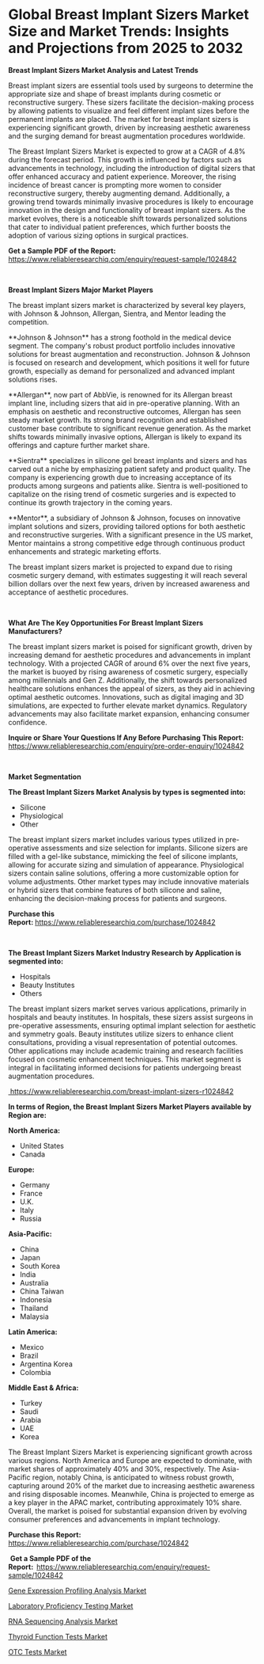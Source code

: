 <p><h1>Global Breast Implant Sizers Market Size and Market Trends: Insights and Projections from 2025 to 2032</h1></p><p><strong>Breast Implant Sizers Market Analysis and Latest Trends</strong></p>
<p><p>Breast implant sizers are essential tools used by surgeons to determine the appropriate size and shape of breast implants during cosmetic or reconstructive surgery. These sizers facilitate the decision-making process by allowing patients to visualize and feel different implant sizes before the permanent implants are placed. The market for breast implant sizers is experiencing significant growth, driven by increasing aesthetic awareness and the surging demand for breast augmentation procedures worldwide.</p><p>The Breast Implant Sizers Market is expected to grow at a CAGR of 4.8% during the forecast period. This growth is influenced by factors such as advancements in technology, including the introduction of digital sizers that offer enhanced accuracy and patient experience. Moreover, the rising incidence of breast cancer is prompting more women to consider reconstructive surgery, thereby augmenting demand. Additionally, a growing trend towards minimally invasive procedures is likely to encourage innovation in the design and functionality of breast implant sizers. As the market evolves, there is a noticeable shift towards personalized solutions that cater to individual patient preferences, which further boosts the adoption of various sizing options in surgical practices.</p></p>
<p><strong>Get a Sample PDF of the Report:&nbsp;</strong> <a href="https://www.reliableresearchiq.com/enquiry/request-sample/1024842?utm_campaign=973&utm_medium=2&utm_source=Github&utm_content=ia&utm_term=05032025&utm_id=breast-implant-sizers">https://www.reliableresearchiq.com/enquiry/request-sample/1024842</a></p>
<p>&nbsp;</p>
<p><strong>Breast Implant Sizers Major Market Players</strong></p>
<p><p>The breast implant sizers market is characterized by several key players, with Johnson & Johnson, Allergan, Sientra, and Mentor leading the competition. </p><p>**Johnson & Johnson** has a strong foothold in the medical device segment. The company's robust product portfolio includes innovative solutions for breast augmentation and reconstruction. Johnson & Johnson is focused on research and development, which positions it well for future growth, especially as demand for personalized and advanced implant solutions rises.</p><p>**Allergan**, now part of AbbVie, is renowned for its Allergan breast implant line, including sizers that aid in pre-operative planning. With an emphasis on aesthetic and reconstructive outcomes, Allergan has seen steady market growth. Its strong brand recognition and established customer base contribute to significant revenue generation. As the market shifts towards minimally invasive options, Allergan is likely to expand its offerings and capture further market share.</p><p>**Sientra** specializes in silicone gel breast implants and sizers and has carved out a niche by emphasizing patient safety and product quality. The company is experiencing growth due to increasing acceptance of its products among surgeons and patients alike. Sientra is well-positioned to capitalize on the rising trend of cosmetic surgeries and is expected to continue its growth trajectory in the coming years.</p><p>**Mentor**, a subsidiary of Johnson & Johnson, focuses on innovative implant solutions and sizers, providing tailored options for both aesthetic and reconstructive surgeries. With a significant presence in the US market, Mentor maintains a strong competitive edge through continuous product enhancements and strategic marketing efforts.</p><p>The breast implant sizers market is projected to expand due to rising cosmetic surgery demand, with estimates suggesting it will reach several billion dollars over the next few years, driven by increased awareness and acceptance of aesthetic procedures.</p></p>
<p>&nbsp;</p>
<p><strong>What Are The Key Opportunities For Breast Implant Sizers Manufacturers?</strong></p>
<p><p>The breast implant sizers market is poised for significant growth, driven by increasing demand for aesthetic procedures and advancements in implant technology. With a projected CAGR of around 6% over the next five years, the market is buoyed by rising awareness of cosmetic surgery, especially among millennials and Gen Z. Additionally, the shift towards personalized healthcare solutions enhances the appeal of sizers, as they aid in achieving optimal aesthetic outcomes. Innovations, such as digital imaging and 3D simulations, are expected to further elevate market dynamics. Regulatory advancements may also facilitate market expansion, enhancing consumer confidence.</p></p>
<p><strong>Inquire or Share Your Questions If Any Before Purchasing This Report:</strong> <a href="https://www.reliableresearchiq.com/enquiry/pre-order-enquiry/1024842?utm_campaign=973&utm_medium=2&utm_source=Github&utm_content=ia&utm_term=05032025&utm_id=breast-implant-sizers">https://www.reliableresearchiq.com/enquiry/pre-order-enquiry/1024842</a></p>
<p>&nbsp;</p>
<p><strong>Market Segmentation</strong></p>
<p><strong>The Breast Implant Sizers Market Analysis by types is segmented into:</strong></p>
<p><ul><li>Silicone</li><li>Physiological</li><li>Other</li></ul></p>
<p><p>The breast implant sizers market includes various types utilized in pre-operative assessments and size selection for implants. Silicone sizers are filled with a gel-like substance, mimicking the feel of silicone implants, allowing for accurate sizing and simulation of appearance. Physiological sizers contain saline solutions, offering a more customizable option for volume adjustments. Other market types may include innovative materials or hybrid sizers that combine features of both silicone and saline, enhancing the decision-making process for patients and surgeons.</p></p>
<p><strong>Purchase this Report:&nbsp;</strong><a href="https://www.reliableresearchiq.com/purchase/1024842?utm_campaign=973&utm_medium=2&utm_source=Github&utm_content=ia&utm_term=05032025&utm_id=breast-implant-sizers">https://www.reliableresearchiq.com/purchase/1024842</a></p>
<p>&nbsp;</p>
<p><strong>The Breast Implant Sizers Market Industry Research by Application is segmented into:</strong></p>
<p><ul><li>Hospitals</li><li>Beauty Institutes</li><li>Others</li></ul></p>
<p><p>The breast implant sizers market serves various applications, primarily in hospitals and beauty institutes. In hospitals, these sizers assist surgeons in pre-operative assessments, ensuring optimal implant selection for aesthetic and symmetry goals. Beauty institutes utilize sizers to enhance client consultations, providing a visual representation of potential outcomes. Other applications may include academic training and research facilities focused on cosmetic enhancement techniques. This market segment is integral in facilitating informed decisions for patients undergoing breast augmentation procedures.</p></p>
<p><a href="https://www.reliableresearchiq.com/breast-implant-sizers-r1024842?utm_campaign=973&utm_medium=2&utm_source=Github&utm_content=ia&utm_term=05032025&utm_id=breast-implant-sizers">&nbsp;https://www.reliableresearchiq.com/breast-implant-sizers-r1024842</a></p>
<p><strong>In terms of Region, the Breast Implant Sizers Market Players available by Region are:</strong></p>
<p>
    <p> <strong> North America: </strong>
        <ul>
            <li>United States</li>
            <li>Canada</li>
        </ul>
        </p> 
    <p> <strong> Europe: </strong>
        <ul>
            <li>Germany</li>
            <li>France</li>
            <li>U.K.</li>
            <li>Italy</li>
            <li>Russia</li>
        </ul>
        </p> 
    <p> <strong> Asia-Pacific: </strong>
        <ul>
            <li>China</li>
            <li>Japan</li>
            <li>South Korea</li>
            <li>India</li>
            <li>Australia</li>
            <li>China Taiwan</li>
            <li>Indonesia</li>
            <li>Thailand</li>
            <li>Malaysia</li>
        </ul>
        </p> 
    <p> <strong> Latin America: </strong>
        <ul>
            <li>Mexico</li>
            <li>Brazil</li>
            <li>Argentina Korea</li>
            <li>Colombia</li>
        </ul>
        </p> 
    <p> <strong> Middle East & Africa: </strong>
        <ul>
            <li>Turkey</li>
            <li>Saudi</li>
            <li>Arabia</li>
            <li>UAE</li>
            <li>Korea</li>
        </ul>
    </p>
    </p>
<p><p>The Breast Implant Sizers Market is experiencing significant growth across various regions. North America and Europe are expected to dominate, with market shares of approximately 40% and 30%, respectively. The Asia-Pacific region, notably China, is anticipated to witness robust growth, capturing around 20% of the market due to increasing aesthetic awareness and rising disposable incomes. Meanwhile, China is projected to emerge as a key player in the APAC market, contributing approximately 10% share. Overall, the market is poised for substantial expansion driven by evolving consumer preferences and advancements in implant technology.</p></p>
<p><strong>Purchase this Report: </strong><a href="https://www.reliableresearchiq.com/purchase/1024842?utm_campaign=973&utm_medium=2&utm_source=Github&utm_content=ia&utm_term=05032025&utm_id=breast-implant-sizers">https://www.reliableresearchiq.com/purchase/1024842</a></p>
<p>&nbsp;<strong>Get a Sample PDF of the Report:&nbsp;&nbsp;</strong><a href="https://www.reliableresearchiq.com/enquiry/request-sample/1024842?utm_campaign=973&utm_medium=2&utm_source=Github&utm_content=ia&utm_term=05032025&utm_id=breast-implant-sizers">https://www.reliableresearchiq.com/enquiry/request-sample/1024842</a></p>
<p><strong></strong></p>
<p><p><a href="https://github.com/noppbebawy/Market-Research-Report-List-1/blob/main/gene-expression-profiling-analysis-market.md?utm_campaign=973&utm_medium=2&utm_source=Github&utm_content=ia&utm_term=05032025&utm_id=breast-implant-sizers">Gene Expression Profiling Analysis Market</a></p><p><a href="https://github.com/oshodikurc/Market-Research-Report-List-1/blob/main/laboratory-proficiency-testing-market.md?utm_campaign=973&utm_medium=2&utm_source=Github&utm_content=ia&utm_term=05032025&utm_id=breast-implant-sizers">Laboratory Proficiency Testing Market</a></p><p><a href="https://github.com/efialiurca/Market-Research-Report-List-1/blob/main/rna-sequencing-analysis-market.md?utm_campaign=973&utm_medium=2&utm_source=Github&utm_content=ia&utm_term=05032025&utm_id=breast-implant-sizers">RNA Sequencing Analysis Market</a></p><p><a href="https://github.com/aslinalirey9/Market-Research-Report-List-1/blob/main/thyroid-function-tests-market.md?utm_campaign=973&utm_medium=2&utm_source=Github&utm_content=ia&utm_term=05032025&utm_id=breast-implant-sizers">Thyroid Function Tests Market</a></p><p><a href="https://github.com/ajegiobitsa/Market-Research-Report-List-1/blob/main/otc-tests-market.md?utm_campaign=973&utm_medium=2&utm_source=Github&utm_content=ia&utm_term=05032025&utm_id=breast-implant-sizers">OTC Tests Market</a></p></p>